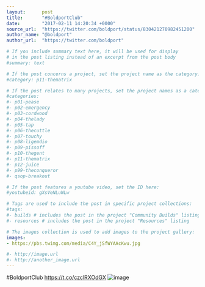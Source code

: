 ```yaml
---
layout:      post
title:       "#BoldportClub"
date:        "2017-02-11 14:20:34 +0000"
source_url:  "https://twitter.com/boldport/status/830421270982451200"
author_name: "@boldport"
author_url:  "https://twitter.com/boldport"

# If you include summary text here, it will be used for display
# in the post listing instead of an excerpt from the post body
#summary: text

# If the post concerns a project, set the project name as the category:
#category: p11-thematrix

# If the post relates to many projects, set the project names as a categories array:
#categories:
#- p01-pease
#- p02-emergency
#- p03-cordwood
#- p04-thelady
#- p05-tap
#- p06-thecuttle
#- p07-touchy
#- p08-ligemdio
#- p09-pissoff
#- p10-thegent
#- p11-thematrix
#- p12-juice
#- p99-theconqueror
#- qsop-breakout

# If the post features a youtube video, set the ID here:
#youtubeid: gXsVeNLuWLw

# Tags are used to include the post in specific project collections:
#tags:
#- builds # includes the post in the project "Community Builds" listing
#- resources # includes the post in the project "Resources" listing

# The images collection is used to add images to the project gallery:
images:
- https://pbs.twimg.com/media/C4Y_jSfWYAAcKwu.jpg

#- http://image.url
#- http://another_image.url
---
```


#BoldportClub https://t.co/czclRXOdGX
![image](https://pbs.twimg.com/media/C4Y_jSfWYAAcKwu.jpg)


